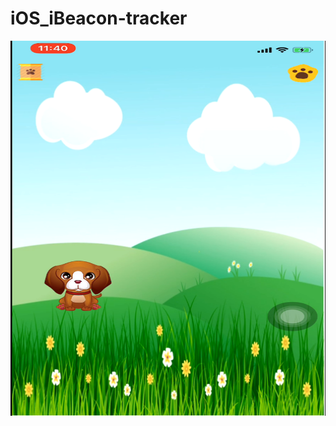 # iOS_iBeacon-tracker

<img src="https://github.com/chen-chien-lung/iOS_iBeacon-tracker/blob/master/pet%20ibeacon%20tracker.png" width="800" height="600">
